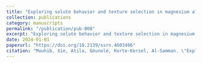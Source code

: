 ```yaml
---
title: "Exploring solute behavior and texture selection in magnesium alloys at the atomistic level"
collection: publications
category: manuscripts
permalink: "/publication/pub-008"
excerpt: "Exploring solute behavior and texture selection in magnesium alloys at the atomistic level"
date: 2024-01-01
paperurl: "https://doi.org/10.2139/ssrn.4603486"
citation: "Mouhib, Xie, Atila, Géunolé, Korte-Kerzel, Al-Samman. \"Exploring Solute Behavior and Texture Selection in Magnesium Alloys at the Atomistic Level.\" <i></i>. ()."
---
```


